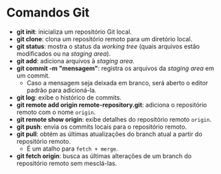 # Comandos Git

- **git init**: inicializa um repositório Git local.  
- **git clone**: clona um repositório remoto para um diretório local.  
- **git status**: mostra o status da *working tree* (quais arquivos estão modificados ou na *staging area*).  
- **git add**: adiciona arquivos à *staging area*.  
- **git commit -m "mensagem"**: registra os arquivos da *staging area* em um commit.  
  - Caso a mensagem seja deixada em branco, será aberto o editor padrão para adicioná-la.  
- **git log**: exibe o histórico de commits.  
- **git remote add origin remote-repository.git**: adiciona o repositório remoto com o nome `origin`.  
- **git remote show origin**: exibe detalhes do repositório remoto `origin`.  
- **git push**: envia os commits locais para o repositório remoto.  
- **git pull**: obtém as últimas atualizações do branch atual a partir do repositório remoto.  
  - É um atalho para `fetch + merge`.  
- **git fetch origin**: busca as últimas alterações de um branch do repositório remoto sem mesclá-las.  
